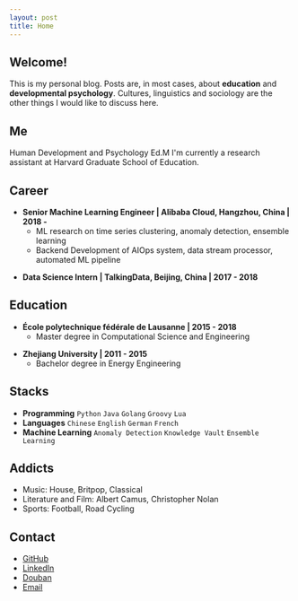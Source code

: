 ```yaml
---
layout: post
title: Home
---
```


## Welcome!

This is my personal blog. Posts are, in most cases, about **education** and **developmental psychology**. Cultures, linguistics and sociology are the other things I would like to discuss here.


## Me
Human Development and Psychology Ed.M
[]() <!--as blank line-->
I'm currently a research assistant at Harvard Graduate School of Education.


## Career

- **Senior Machine Learning Engineer \| Alibaba Cloud, Hangzhou, China \| 2018 -**
	+ ML research on time series clustering, anomaly detection, ensemble learning
	+ Backend Development of AIOps system, data stream processor, automated ML pipeline

[]()

- **Data Science Intern \| TalkingData, Beijing, China \| 2017 - 2018**


## Education

-  **École polytechnique fédérale de Lausanne \| 2015 - 2018**
	+ Master degree in Computational Science and Engineering

[]() <!--as blank line-->

- **Zhejiang University \| 2011 - 2015**
	+ Bachelor degree in Energy Engineering


## Stacks

- **Programming** `Python` `Java` `Golang` `Groovy` `Lua`
- **Languages** `Chinese` `English` `German` `French`
- **Machine Learning** `Anomaly Detection` `Knowledge Vault` `Ensemble Learning`


## Addicts
- Music: House, Britpop, Classical
- Literature and Film: Albert Camus, Christopher Nolan
- Sports: Football, Road Cycling


## Contact

- [GitHub](https://github.com/Jiaxigu)
- [LinkedIn](https://www.linkedin.com/in/jiaxigu/)
- [Douban](https://www.douban.com/people/macnir/)
- [Email](mailto:mcjxgu@163.com)

